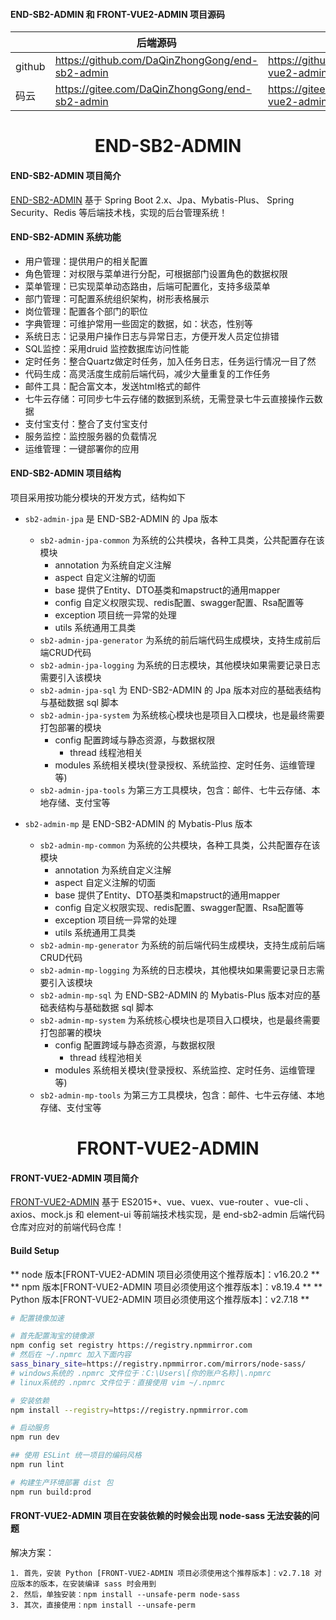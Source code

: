 #### END-SB2-ADMIN 和 FRONT-VUE2-ADMIN 项目源码

|        | 后端源码                                            | 前端源码                                               |
|--------|-------------------------------------------------|----------------------------------------------------|
| github | https://github.com/DaQinZhongGong/end-sb2-admin | https://github.com/DaQinZhongGong/front-vue2-admin |
| 码云     | https://gitee.com/DaQinZhongGong/end-sb2-admin  | https://gitee.com/DaQinZhongGong/front-vue2-admin  |

<h1 style="text-align: center"> END-SB2-ADMIN </h1>

#### END-SB2-ADMIN 项目简介

[END-SB2-ADMIN](https://github.com/DaQinZhongGong/end-sb2-admin) 基于 Spring Boot
2.x、Jpa、Mybatis-Plus、 Spring Security、Redis 等后端技术栈，实现的后台管理系统！

#### END-SB2-ADMIN 系统功能

- 用户管理：提供用户的相关配置
- 角色管理：对权限与菜单进行分配，可根据部门设置角色的数据权限
- 菜单管理：已实现菜单动态路由，后端可配置化，支持多级菜单
- 部门管理：可配置系统组织架构，树形表格展示
- 岗位管理：配置各个部门的职位
- 字典管理：可维护常用一些固定的数据，如：状态，性别等
- 系统日志：记录用户操作日志与异常日志，方便开发人员定位排错
- SQL监控：采用druid 监控数据库访问性能
- 定时任务：整合Quartz做定时任务，加入任务日志，任务运行情况一目了然
- 代码生成：高灵活度生成前后端代码，减少大量重复的工作任务
- 邮件工具：配合富文本，发送html格式的邮件
- 七牛云存储：可同步七牛云存储的数据到系统，无需登录七牛云直接操作云数据
- 支付宝支付：整合了支付宝支付
- 服务监控：监控服务器的负载情况
- 运维管理：一键部署你的应用

#### END-SB2-ADMIN 项目结构

项目采用按功能分模块的开发方式，结构如下

- `sb2-admin-jpa` 是 END-SB2-ADMIN 的 Jpa 版本
  - `sb2-admin-jpa-common` 为系统的公共模块，各种工具类，公共配置存在该模块
    - annotation 为系统自定义注解
    - aspect 自定义注解的切面
    - base 提供了Entity、DTO基类和mapstruct的通用mapper
    - config 自定义权限实现、redis配置、swagger配置、Rsa配置等
    - exception 项目统一异常的处理
    - utils 系统通用工具类
  - `sb2-admin-jpa-generator` 为系统的前后端代码生成模块，支持生成前后端CRUD代码
  - `sb2-admin-jpa-logging` 为系统的日志模块，其他模块如果需要记录日志需要引入该模块
  - `sb2-admin-jpa-sql` 为 END-SB2-ADMIN 的 Jpa 版本对应的基础表结构与基础数据 sql 脚本
  - `sb2-admin-jpa-system` 为系统核心模块也是项目入口模块，也是最终需要打包部署的模块
    - config 配置跨域与静态资源，与数据权限
      - thread 线程池相关
    - modules 系统相关模块(登录授权、系统监控、定时任务、运维管理等)
  - `sb2-admin-jpa-tools` 为第三方工具模块，包含：邮件、七牛云存储、本地存储、支付宝等

- `sb2-admin-mp` 是 END-SB2-ADMIN 的 Mybatis-Plus 版本
  - `sb2-admin-mp-common` 为系统的公共模块，各种工具类，公共配置存在该模块
    - annotation 为系统自定义注解
    - aspect 自定义注解的切面
    - base 提供了Entity、DTO基类和mapstruct的通用mapper
    - config 自定义权限实现、redis配置、swagger配置、Rsa配置等
    - exception 项目统一异常的处理
    - utils 系统通用工具类
  - `sb2-admin-mp-generator` 为系统的前后端代码生成模块，支持生成前后端CRUD代码
  - `sb2-admin-mp-logging` 为系统的日志模块，其他模块如果需要记录日志需要引入该模块
  - `sb2-admin-mp-sql`  为 END-SB2-ADMIN 的 Mybatis-Plus 版本对应的基础表结构与基础数据 sql 脚本
  - `sb2-admin-mp-system` 为系统核心模块也是项目入口模块，也是最终需要打包部署的模块
    - config 配置跨域与静态资源，与数据权限
      - thread 线程池相关
    - modules 系统相关模块(登录授权、系统监控、定时任务、运维管理等)
  - `sb2-admin-mp-tools` 为第三方工具模块，包含：邮件、七牛云存储、本地存储、支付宝等

<h1 style="text-align: center"> FRONT-VUE2-ADMIN </h1>

#### FRONT-VUE2-ADMIN 项目简介

[FRONT-VUE2-ADMIN](https://github.com/DaQinZhongGong/front-vue2-admin) 基于
ES2015+、vue、vuex、vue-router 、vue-cli 、axios、mock.js 和 element-ui 等前端技术栈实现，是 end-sb2-admin
后端代码仓库对应对的前端代码仓库！

#### Build Setup

** node 版本[FRONT-VUE2-ADMIN 项目必须使用这个推荐版本]：v16.20.2 **
** npm 版本[FRONT-VUE2-ADMIN 项目必须使用这个推荐版本]：v8.19.4 **
** Python 版本[FRONT-VUE2-ADMIN 项目必须使用这个推荐版本]：v2.7.18 **

``` bash
# 配置镜像加速

# 首先配置淘宝的镜像源
npm config set registry https://registry.npmmirror.com
# 然后在 ~/.npmrc 加入下面内容
sass_binary_site=https://registry.npmmirror.com/mirrors/node-sass/
# windows系统的 .npmrc 文件位于：C:\Users\[你的账户名称]\.npmrc
# linux系统的 .npmrc 文件位于：直接使用 vim ~/.npmrc

# 安装依赖
npm install --registry=https://registry.npmmirror.com

# 启动服务
npm run dev

## 使用 ESLint 统一项目的编码风格
npm run lint

# 构建生产环境部署 dist 包
npm run build:prod

```

#### FRONT-VUE2-ADMIN 项目在安装依赖的时候会出现 node-sass 无法安装的问题

解决方案：

```
1. 首先，安装 Python [FRONT-VUE2-ADMIN 项目必须使用这个推荐版本]：v2.7.18 对应版本的版本，在安装编译 sass 时会用到
2. 然后，单独安装：npm install --unsafe-perm node-sass 
3. 其次，直接使用：npm install --unsafe-perm

```




